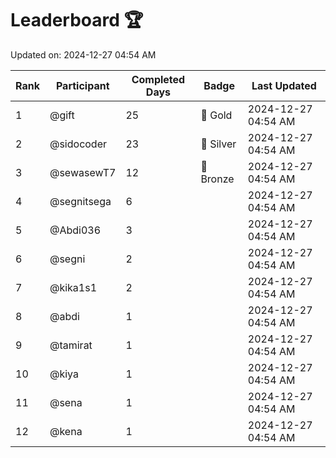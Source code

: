 # Leaderboard 🏆

Updated on: 2024-12-27 04:54 AM

| Rank | Participant       | Completed Days | Badge      | Last Updated         |
|------|-------------------|----------------|------------|----------------------|
| 1    | @gift             | 25             | 🏅 Gold     | 2024-12-27 04:54 AM |
| 2    | @sidocoder        | 23             | 🥈 Silver   | 2024-12-27 04:54 AM |
| 3    | @sewasewT7        | 12             | 🥉 Bronze   | 2024-12-27 04:54 AM |
| 4    | @segnitsega       | 6              |            | 2024-12-27 04:54 AM |
| 5    | @Abdi036          | 3              |            | 2024-12-27 04:54 AM |
| 6    | @segni            | 2              |            | 2024-12-27 04:54 AM |
| 7    | @kika1s1          | 2              |            | 2024-12-27 04:54 AM |
| 8    | @abdi             | 1              |            | 2024-12-27 04:54 AM |
| 9    | @tamirat          | 1              |            | 2024-12-27 04:54 AM |
| 10   | @kiya             | 1              |            | 2024-12-27 04:54 AM |
| 11   | @sena             | 1              |            | 2024-12-27 04:54 AM |
| 12   | @kena             | 1              |            | 2024-12-27 04:54 AM |
